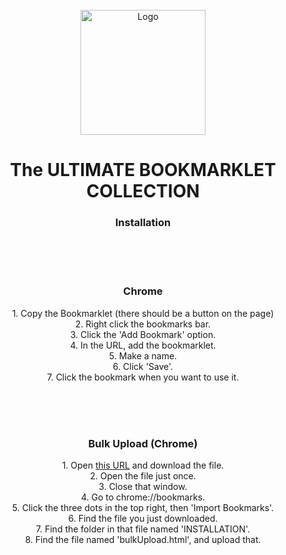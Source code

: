 <div id="top"></div>
<br />
<div align="center">
    <img src="https://villainsrule2000.github.io/Bookmarklets/bookmark.png" alt="Logo" width="200" height="200">
  <h1 align="center">The ULTIMATE BOOKMARKLET COLLECTION</h1>
  <h3 align="center">Installation</h3>
</div>
<br>
<br>
<div id="top"></div>
<br />
<div align="center">
  <h3 align="center">Chrome</h3>

  <p align="center">
    1. Copy the Bookmarklet (there should be a button on the page)<br>
    2. Right click the bookmarks bar.<br>
    3. Click the 'Add Bookmark' option.<br>
    4. In the URL, add the bookmarklet.<br>
    5. Make a name.<br>
    6. Click 'Save'.<br>
    7. Click the bookmark when you want to use it.
  </p>
</div>
<br>
<br>
<div id="top"></div>
<br />
<div align="center">
  <h3 align="center">Bulk Upload (Chrome)</h3>

  <p align="center">
    1. Open <a href="https://github.com/VillainsRule2000/Bookmarklets/zipball/master">this URL</a> and download the file.<br>
    2. Open the file just once.<br>
    3. Close that window.<br>
    4. Go to chrome://bookmarks.<br>
    5. Click the three dots in the top right, then 'Import Bookmarks'.<br>
    6. Find the file you just downloaded.<br>
    7. Find the folder in that file named 'INSTALLATION'.<br>
    8. Find the file named 'bulkUpload.html', and upload that.
  </p>
</div>
